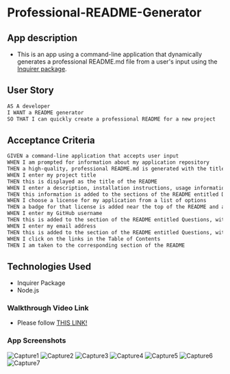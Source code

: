 # Professional-README-Generator

## App description

- This is an app using a command-line application that dynamically generates a professional README.md file from a user's input using the [Inquirer package](https://www.npmjs.com/package/inquirer/v/8.2.4). 

## User Story

```md
AS A developer
I WANT a README generator
SO THAT I can quickly create a professional README for a new project
```

## Acceptance Criteria

```md
GIVEN a command-line application that accepts user input
WHEN I am prompted for information about my application repository
THEN a high-quality, professional README.md is generated with the title of my project and sections entitled Description, Table of Contents, Installation, Usage, License, Contributing, Tests, and Questions
WHEN I enter my project title
THEN this is displayed as the title of the README
WHEN I enter a description, installation instructions, usage information, contribution guidelines, and test instructions
THEN this information is added to the sections of the README entitled Description, Installation, Usage, Contributing, and Tests
WHEN I choose a license for my application from a list of options
THEN a badge for that license is added near the top of the README and a notice is added to the section of the README entitled License that explains which license the application is covered under
WHEN I enter my GitHub username
THEN this is added to the section of the README entitled Questions, with a link to my GitHub profile
WHEN I enter my email address
THEN this is added to the section of the README entitled Questions, with instructions on how to reach me with additional questions
WHEN I click on the links in the Table of Contents
THEN I am taken to the corresponding section of the README
```

## Technologies Used

- Inquirer Package
- Node.js 

### Walkthrough Video Link

- Please follow [THIS LINK!](https://www.npmjs.com/package/inquirer/v/8.2.4)

### App Screenshots 

![Capture1](./utils/public/images/Capture1.PNG)
![Capture2](./utils/public/images/Capture2.PNG)
![Capture3](./utils/public/images/Capture3.PNG)
![Capture4](./utils/public/images/Capture4.PNG)
![Capture5](./utils/public/images/Capture5.PNG)
![Capture6](./utils/public/images/Capture6.PNG)
![Capture7](./utils/public/images/Capture7.PNG)



